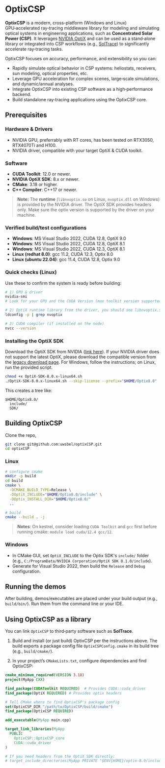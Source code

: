 # OptixCSP


**OptixCSP** is a modern, cross-platform (Windows and Linux) GPU‑accelerated ray‑tracing middleware library for modeling and simulating optical systems in engineering applications, such as **Concentrated Solar Power (CSP)**. It leverages [NVIDIA OptiX](https://developer.nvidia.com/optix) and can be used as a stand‑alone library or integrated into CSP workflows (e.g., [SolTrace](https://github.com/NREL/SolTrace)) to significantly accelerate ray‑tracing tasks.

OptixCSP focuses on accuracy, performance, and extensibility so you can:

* Rapidly simulate optical behavior in CSP systems: heliostats, receivers, sun modeling, optical properties, etc.
* Leverage GPU acceleration for complex scenes, large‑scale simulations, and dynamic/annual analyses.
* Integrate OptixCSP into existing CSP software as a high‑performance backend.
* Build standalone ray‑tracing applications using the OptixCSP core.


## Prerequisites

### Hardware & Drivers

* NVIDIA GPU, preferrably with RT cores, has been tested on RTX3050, RTX4070Ti and H100.
* NVIDIA driver, compatible with your target OptiX & CUDA toolkit.

### Software

* **CUDA Toolkit**: 12.0 or newer.
* **NVIDIA OptiX SDK**: 8.x or newer.
* **CMake**: 3.18 or higher.
* **C++ Compiler**: C++17 or newer.

> **Note:** The **runtime** (`libnvoptix.so` on Linux, `nvoptix.dll` on Windows) is provided by the NVIDIA driver. The OptiX SDK provides headers only. Make sure the optix version is supported by the driver on your machine.

### Verified build/test configurations

* **Windows**: MS Visual Studio 2022, CUDA 12.8, OptiX 9.0
* **Windows**: MS Visual Studio 2022, CUDA 12.8, OptiX 8.1
* **Windows**: MS Visual Studio 2022, CUDA 12.3, OptiX 8.1
* **Linux (redhat 8.0)**: gcc 11.2, CUDA 12.3, Optix 8.0
* **Linux (ubuntu 22.04)**: gcc 11.4, CUDA 12.8, Optix 9.0

### Quick checks (Linux)

Use these to confirm the system is ready before building:

```bash
# 1) GPU & driver
nvidia-smi
# Look for your GPU and the CUDA Version (max toolkit version supported by the driver)

# 2) OptiX runtime library from the driver, you should see libnvoptix.so.1
ldconfig -p | grep nvoptix

# 3) CUDA compiler (if installed on the node)
nvcc --version
```
### Installing the OptiX SDK

Download the OptiX SDK from NVIDIA ([link here](https://developer.nvidia.com/designworks/optix/download)). If your NVIDIA driver does not support the latest OptiX, please download the compatible version from the [legacy download page](https://developer.nvidia.com/designworks/optix/downloads/legacy). For Windows, follow the instructions; on Linux, run the provided script.


```bash
chmod +x OptiX-SDK-8.0.x-linux64.sh
./OptiX-SDK-8.0.x-linux64.sh --skip-license --prefix="$HOME/Optix8.0"
```

This creates a tree like:

```
$HOME/Optix8.0/
  include/
  SDK/
```

## Building OptixCSP
Clone the repo, 
```bash
git clone git@github.com:uwsbel/optixCSP.git
cd optixCSP
```

### Linux

```bash
# configure cmake
mkdir -p build
cd build
cmake \
  -DCMAKE_BUILD_TYPE=Release \
  -DOptiX_INCLUDE="$HOME/Optix8.0/include" \
  -DOptix_INSTALL_DIR="$HOME/Optix8.0/"
  ..

# build
cmake --build . -j
```
>**Notes**: On kestrel, consider loading `CUDA Toolkit` and `gcc` first before running cmake: `module load cuda/12.4 gcc/12`. 

### Windows
* In CMake GUI, set `OptiX_INCLUDE` to the Optix SDK's `include/` folder (e.g., `C:/ProgramData/NVIDIA Corporation/OptiX SDK 8.1.0/include`).
* Generate for Visual Studio 2022, then build the `Release` and `Debug` configuration.


## Running the demos

After building, demos/executables are placed under your build output (e.g., `build/bin/`). Run them from the command line or your IDE. 

## Using OptixCSP as a library

You can link `OptixCSP` to third‑party software such as **SolTrace**.

1. Build and install (or just build) OptixCSP per the instructions above. The build exports a package config file `OptixCSPConfig.cmake` in its build tree (e.g., `build/cmake/`).

2. In your project’s `CMakeLists.txt`, configure dependencies and find OptixCSP:

```cmake
cmake_minimum_required(VERSION 3.18)
project(MyApp CXX)

find_package(CUDAToolkit REQUIRED)  # Provides CUDA::cuda_driver
find_package(OptiX REQUIRED) # Provides optix headers

# Tell CMake where to find OptixCSP's package config
set(OptixCSP_DIR "/path/to/OptixCSP/build/cmake")
find_package(OptixCSP REQUIRED)

add_executable(MyApp main.cpp)

target_link_libraries(MyApp
  PUBLIC
    OptixCSP::OptixCSP_core
    CUDA::cuda_driver
)

# If you need headers from the OptiX SDK directly:
# target_include_directories(MyApp PRIVATE "$ENV{HOME}/optix-8.0/include")
```
